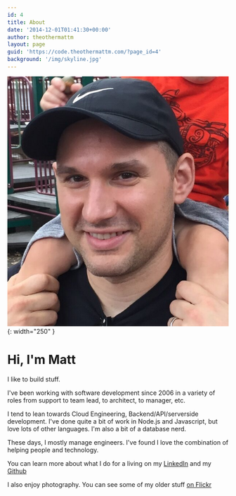 ```yaml
---
id: 4
title: About
date: '2014-12-01T01:41:30+00:00'
author: theothermattm
layout: page
guid: 'https://code.theothermattm.com/?page_id=4'
background: '/img/skyline.jpg'
---
```


![Matt](/img/matt-blackhat.jpg){: width="250" }
# Hi, I'm Matt

I like to build stuff.

I've been working with software development since 2006 in a variety of roles from support to team lead, to architect, to manager, etc.

I tend to lean towards Cloud Engineering, Backend/API/serverside development. I've done quite a bit of work in Node.js and Javascript, but love lots of other languages. I'm also a bit of a database nerd.

These days, I mostly manage engineers. I've found I love the combination of helping people and technology.

You can learn more about what I do for a living on my [LinkedIn](https://www.linkedin.com/in/theothermattm/) and my [Github](https://github.com/theothermattm)

I also enjoy photography. You can see some of my older stuff [on Flickr](http://flickr.com/theothermattm)